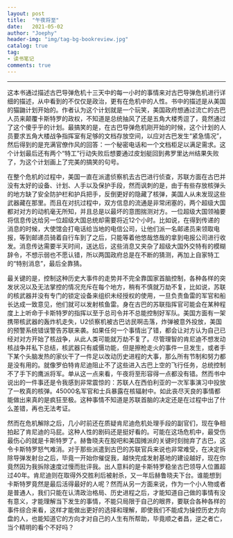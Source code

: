```yaml
---
layout: post
title:  "午夜将至"
date:   2021-05-02
author: "Joephy"
header-img: "img/tag-bg-bookreview.jpg"
catalog: true
tag:
- 读书笔记 
comments: true
---
```


-----------

这本书通过描述古巴导弹危机十三天中的每一小时的事情来对古巴导弹危机进行详细的描述，从中看到的不仅仅是政治，更有在危机中的人性。书中的描述是从美国的猫鼬计划开始的。作者认为这个计划就是一个玩笑，美国政府想通过流亡的古巴人员来颠覆卡斯特罗的政权，不知道是总统抽风了还是五角大楼秀逗了，竟然通过了这个傻乎乎的计划。最搞笑的是，在古巴导弹危机刚开始的时候，这个计划的人员要求五角大楼战争指挥室有足够的文档存放空间，以应对古巴发生“紧急情况”，然后得到的是充满官僚作风的回答：一个秘密电话和一个文档柜足以满足需求。这个计划最后还有两个“特工”行动失败后想要通过皮划艇回到弗罗里达州结果失败了，为这个计划画上了完美的搞笑的句号。


在整个危机的过程中，美国一直在派遣侦察机去古巴进行侦查，苏联方面在古巴并没有太好的设备、计划、人手以及保护手段，然而讽刺的是，由于有些存放核弹头的地方缺了安全防护栏和护兵把手，反倒更好的隐藏了核弹，美国人从未发现这些武器藏在那里。而且在对抗过程中，双方信息的流通是非常闭塞的，两个超级大国都对对方的动机毫无所知，并且总是以最坏的意图揣测对方。一位超级大国领袖要将信息传达给另一位超级大国总统却需要将近12个小时。比如说，在得到传递的消息的时候，大使馆会打电话给当地的电信公司，让他们派一名邮递员来领取电报，等到邮递员骑着自行车到了之后，只能等着他悠哉悠哉的拿到电报公司进行收发。消息传达需要半天时间，送达后，这些消息又夹杂了超级大国外交特有的模糊辞令，不想示弱也不愿认错，所以两国政府总是在不断的猜测，再加上自家特工的“特别消息”，最后全靠猜。


最关键的是，控制这种历史大事件的走势并不完全靠国家首脑控制，各种各样的突发状况以及无法掌控的情况充斥在每个地方，稍有不慎就万劫不复，比如说，苏联的核武器并没有专门的锁定设备来组织未经授权的使用，一旦负责鱼雷的军官和船长达成一致意见，他们就可以发射核鱼雷。身在古巴的苏联指挥官可能会在某种程度上上听命于卡斯特罗的指挥以至于总司令并不总能控制好军队。美国方面有一架携带核武器的轰炸机走失，U2侦察机被古巴访民啊击落，炸弹被意外投放，美国的预警系统错误警告苏联来袭。如果任何一个事情出了错，都会让对方认为自己已经对对方开始了核战争，从此人类可能就万劫不复了。尽管理智的肯尼迪不想发动核战争并私下总结，核武器只有威慑功能，但是擦枪走火的事件一旦发生，或者手下某个头脑发热的家伙干了一件足以改动历史进程的大事，那么所有节制和努力都是没有用的。就像罗伯特肯尼迪阻止不了这些进入古巴上空的飞行任务，总统控制不了手下的鹰派将军。单从这一点来看，午夜将至形容得一点都没有错。然而书中说出的一件事还是令我感到非常震惊的：苏联人在西伯利亚的一次军事演习中投放了一枚真的核弹。45000名军官和士兵暴露在核辐射中。如此丧尽天良的事情都能做出来真的是疯狂至极。这种事情不知道是苏联首脑的决定还是在过程中出了什么差错，再也无法考证。


然而在危机解除之后，几小时前还在质疑肯尼迪危机处理手段的副官们，现在争相拍起了肯尼迪的马屁。这种人性的剧码还是挺好看的。可能在这场危机中，最受伤最伤心的就是卡斯特罗了。赫鲁晓夫在股吧和美国摊派的关键时刻抛弃了古巴，这令卡斯特罗怒气难消。对于那些派遣到古巴的苏联官兵来说也非常难受，在决定拆除导弹发射台之后，毕竟一开始你催促我，越快完成发射基地的建设越好，现在你竟然因为我拆除速度过慢而批评我。出人意料的是卡斯特罗稳坐古巴领导人位置超过40年。肯尼迪则在取得外交胜利后被射杀，又一年后赫鲁晓夫下台。谁能想到卡斯特罗竟然是最后活得最好的人呢？然而从另一方面来说，作为一个小人物或者是普通人，我们只能在认清政治格局、历史进程之后，才能知道自己做的事情有没有意义，才能理解当下发生的事情，不能只局限于自己的眼界，要联合各种各样的事件综合来看，这样才能做出更好的选择和理解，即使我们不能成为操控历史方向盘的人，也能知道它的方向才对自己的人生有所帮助，毕竟顺之者昌，逆之者亡，当个精明的看个不好吗？